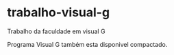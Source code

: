 # trabalho-visual-g
Trabalho da faculdade em visual G

Programa Visual G também esta disponivel compactado.
